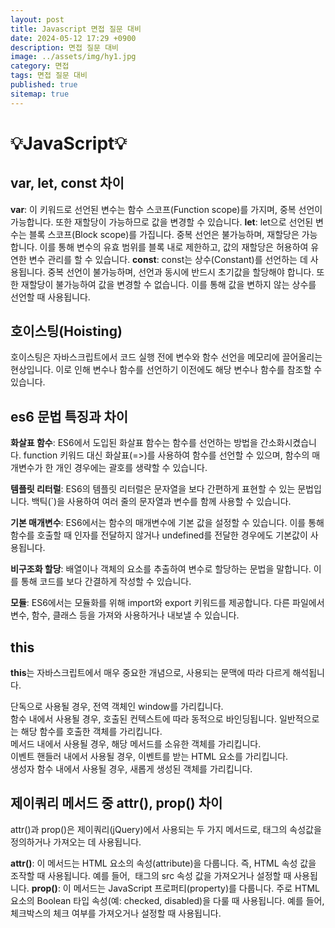 ```yaml
---
layout: post
title: Javascript 면접 질문 대비
date: 2024-05-12 17:29 +0900
description: 면접 질문 대비 
image: ../assets/img/hy1.jpg
category: 면접
tags: 면접 질문 대비 
published: true
sitemap: true
---
```


# 💡JavaScript💡

## var, let, const 차이
<strong>var</strong>: 이 키워드로 선언된 변수는 함수 스코프(Function scope)를 가지며, 중복 선언이 가능합니다. 또한 재할당이 가능하므로 값을 변경할 수 있습니다.
<strong>let</strong>: let으로 선언된 변수는 블록 스코프(Block scope)를 가집니다. 중복 선언은 불가능하며, 재할당은 가능합니다. 이를 통해 변수의 유효 범위를 블록 내로 제한하고, 값의 재할당은 허용하여 유연한 변수 관리를 할 수 있습니다.
<strong>const</strong>: const는 상수(Constant)를 선언하는 데 사용됩니다. 중복 선언이 불가능하며, 선언과 동시에 반드시 초기값을 할당해야 합니다. 또한 재할당이 불가능하여 값을 변경할 수 없습니다. 이를 통해 값을 변하지 않는 상수를 선언할 때 사용됩니다.

## 호이스팅(Hoisting)
호이스팅은 자바스크립트에서 코드 실행 전에 변수와 함수 선언을 메모리에 끌어올리는 현상입니다. 이로 인해 변수나 함수를 선언하기 이전에도 해당 변수나 함수를 참조할 수 있습니다.

## es6 문법 특징과 차이
<strong>화살표 함수</strong>: ES6에서 도입된 화살표 함수는 함수를 선언하는 방법을 간소화시켰습니다. function 키워드 대신 화살표(=>)를 사용하여 함수를 선언할 수 있으며, 함수의 매개변수가 한 개인 경우에는 괄호를 생략할 수 있습니다.

<strong>템플릿 리터럴</strong>: ES6의 템플릿 리터럴은 문자열을 보다 간편하게 표현할 수 있는 문법입니다. 백틱(`)을 사용하여 여러 줄의 문자열과 변수를 함께 사용할 수 있습니다.

<strong>기본 매개변수</strong>: ES6에서는 함수의 매개변수에 기본 값을 설정할 수 있습니다. 이를 통해 함수를 호출할 때 인자를 전달하지 않거나 undefined를 전달한 경우에도 기본값이 사용됩니다.

<strong>비구조화 할당</strong>: 배열이나 객체의 요소를 추출하여 변수로 할당하는 문법을 말합니다. 이를 통해 코드를 보다 간결하게 작성할 수 있습니다.

<strong>모듈</strong>: ES6에서는 모듈화를 위해 import와 export 키워드를 제공합니다. 다른 파일에서 변수, 함수, 클래스 등을 가져와 사용하거나 내보낼 수 있습니다.

## this
<strong>this</strong>는 자바스크립트에서 매우 중요한 개념으로, 사용되는 문맥에 따라 다르게 해석됩니다.

단독으로 사용될 경우, 전역 객체인 window를 가리킵니다.<br>
함수 내에서 사용될 경우, 호출된 컨텍스트에 따라 동적으로 바인딩됩니다. 일반적으로는 해당 함수를 호출한 객체를 가리킵니다.<br>
메서드 내에서 사용될 경우, 해당 메서드를 소유한 객체를 가리킵니다.<br>
이벤트 핸들러 내에서 사용될 경우, 이벤트를 받는 HTML 요소를 가리킵니다.<br>
생성자 함수 내에서 사용될 경우, 새롭게 생성된 객체를 가리킵니다.

## 제이쿼리 메서드 중 attr(), prop() 차이
attr()과 prop()은 제이쿼리(jQuery)에서 사용되는 두 가지 메서드로, 태그의 속성값을 정의하거나 가져오는 데 사용됩니다.

<strong>attr()</strong>: 이 메서드는 HTML 요소의 속성(attribute)을 다룹니다. 즉, HTML 속성 값을 조작할 때 사용됩니다. 예를 들어, <img> 태그의 src 속성 값을 가져오거나 설정할 때 사용됩니다.
<strong>prop()</strong>: 이 메서드는 JavaScript 프로퍼티(property)를 다룹니다. 주로 HTML 요소의 Boolean 타입 속성(예: checked, disabled)을 다룰 때 사용됩니다. 예를 들어, 체크박스의 체크 여부를 가져오거나 설정할 때 사용됩니다.